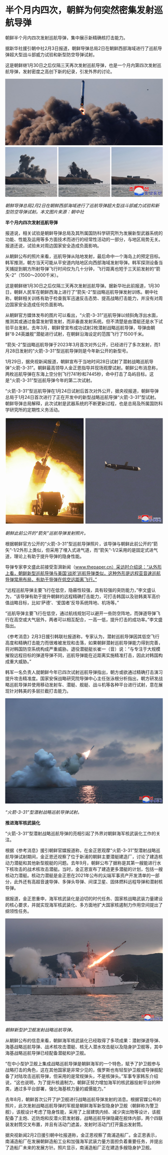 # 半个月内四次，朝鲜为何突然密集发射巡航导弹

朝鲜半个月内四次发射巡航导弹，集中展示新精确核打击能力。

据新华社援引朝中社2月3日报道，朝鲜导弹总局2日在朝鲜西部海域进行了巡航导弹超大型战斗部威力试验和新型防空导弹试射。

这是朝鲜继1月30日之后仅隔三天再次发射巡航导弹，也是一个月内第四次发射巡航导弹，发射密度之高创下新的纪录，引发外界的讨论。

![f3d918307991e67c68102209048edbe7.jpg](https://raw.githubusercontent.com/qqhsx/qqnews_image/main/2024/02/06/半个月内四次，朝鲜为何突然密集发射巡航导弹/f3d918307991e67c68102209048edbe7.jpg)

_朝鲜导弹总局2月2日在朝鲜西部海域进行了巡航导弹超大型战斗部威力试验和新型防空导弹试射。本文图片来源：朝中社_

**半个月内四次发射巡航导弹**

报道说，相关试验是朝鲜导弹总局及其所属国防科学研究所为发展新型武器系统的功能、性能及运用等多方面技术而进行的经常性活动的一部分，与地区局势无关。报道还说，试验未对周边国家安全造成负面影响。

从朝鲜公布的照片来看，巡航导弹从陆地发射，最后命中一个海岛上的预定目标。韩军推测，朝方当天可能从平安道内陆地区向西部海域发射导弹。韩军探测设备当天捕捉到朝方所射导弹飞行时间仅为几十分钟，飞行距离也短于三天前发射的“箭矢-2”（1500～2000千米）。

这是朝鲜继1月30日之后仅隔三天再次发射巡航导弹。据新华社此前报道，1月30日，朝鲜人民军在朝鲜西海上进行了“箭矢-2”型战略巡航导弹发射训练。朝中社称，朝鲜相关训练有助于检查我军迅速反击态势、提高战略打击能力，并没有对周边国家安全造成任何负面影响。

从朝鲜官方媒体发布的图片可以看出，“火箭-3-31”巡航导弹以倾斜角浮出水面，推测其或通过鱼雷发射管发射，而非垂直发射系统。但不清楚是由潜艇还是水下试验平台发射。去年3月，朝鲜曾宣布成功试射2枚潜射战略巡航导弹，导弹由朝鲜“8·24英雄舰”潜艇进行试射，在朝鲜沿海设定的范围飞行了1500千米。

“箭矢-2”型战略巡航导弹于2023年3月首次对外公开，已经进行了多次发射，而1月28日发射的“火箭-3-31”型巡航导弹则是今年新公开的新型号。

1月29日，据央视新闻报道，朝鲜宣布于当地时间28日试射了潜射战略巡航导弹“火箭-3-31”。朝鲜最高领导人金正恩指导并现场观摩试射。朝鲜公布消息称，两枚巡航导弹在东海上空分别飞行741秒和7445秒，命中打击了岛屿目标。这是“火箭-3-31”型巡航导弹今年的第二次试射。

“火箭-3-31”型巡航导弹在1月24日试射后首次对外公开，据央视报道，朝鲜导弹总局于1月24日首次进行了正在开发中的新型战略巡航导弹“火箭-3-31”型试射。朝鲜导弹总局解释，此次试射是武器系统的不断更新过程，也是总局及所属国防科学研究所的定期性义务活动。

![2970c238046b0b2b1962c3688ea4398e.jpg](https://raw.githubusercontent.com/qqhsx/qqnews_image/main/2024/02/06/半个月内四次，朝鲜为何突然密集发射巡航导弹/2970c238046b0b2b1962c3688ea4398e.jpg)

_朝鲜此前公开的“箭矢”巡航导弹发射照片。_

根据朝鲜官方公开的“火箭-3-31”型巡航导弹照片，该导弹与朝鲜此前公开的“箭矢”-1/2外形上类似，但采用了埋入式进气道，而“箭矢”-1/2采用的是固定式进气道，理论上有助于提升导弹的隐身性能。

导弹专家李文盛此前接受澎湃新闻（www.thepaper.cn）采访时介绍说：“从外形上看，朝鲜新型巡航导弹与美国‘战斧’巡航导弹类似，这种外形是远程亚音速巡航导弹常用布局，有助于导弹在低空远距离飞行。”

“远程巡航导弹主要飞行在低空，隐蔽性较强，具有较强的突防能力，”李文盛认为，“该导弹有助于提升朝鲜的远程精确打击能力，可打击韩国以及驻韩美军高价值战略目标，比如‘萨德’、‘爱国者’反导系统阵地、机场等。”

“巡航导弹主要飞行在低空，通过航线规划可以避开一些防空阵地，而弹道导弹飞行在高空或大气层外，两者可以相互配合，一高一低，提升打击的成功率。”李文盛指出。

《参考消息》2月3日援引韩联社报道称，专家认为，潜射巡航导弹因其低空飞行高度和精确打击能力而很难被发现和击落，如果朝鲜潜射巡航导弹能力得到完善，将对韩国防空系统构成严重威胁。退役潜艇艇长崔一（音）说：“与专注于大规模摧毁远程目标的弹道导弹不同，巡航导弹能在近距离实施精准打击，因此对韩国构成重大威胁。”

韩军一名负责人就朝鲜今年已四次试射巡航导弹指出，朝方或欲通过精确打击演习提升攻击精准度。国家安保战略研究院导弹中心主任张泳根分析指出，朝方研发战略巡航导弹并使用移动发射车、潜艇、舰艇、战斗机等各种平台进行试射，意在展现针对韩美的多层拦截打击能力。

![49d2a98e8c9e2f8d5102c090402580a7.jpg](https://raw.githubusercontent.com/qqhsx/qqnews_image/main/2024/02/06/半个月内四次，朝鲜为何突然密集发射巡航导弹/49d2a98e8c9e2f8d5102c090402580a7.jpg)

 _“火箭-3-31”型潜射战略巡航导弹试射。_

**推进海军核武装化**

“火箭-3-31”型潜射战略巡航导弹的亮相引起了外界对朝鲜海军核武装化工作的关注。

根据《参考消息》援引朝鲜官媒报道称，在金正恩观摩“火箭-3-31”型潜射战略巡航导弹试射期间，金正恩还视察了位于新浦的朝鲜主要潜艇建造厂，讨论了建造核动力潜艇和其他新型舰艇的问题。去年9月，朝鲜公布了据称是其第一艘能进行水下核攻击的战术核攻击潜艇。当时，金正恩宣布了建造更多潜艇的计划，包括一艘核动力潜艇。核动力潜艇是金正恩在2021年公布的尖端军事资产开发清单的一部分，此外还有高超音速导弹、多弹头导弹、间谍卫星、固体燃料远程导弹和潜射核导弹。

据报道，金正恩重申，海军核武装化是迫切的时代任务、国家核战略武装力量建设的核心要求，并就实现海军核武装化、多方面地扩大国家核遏制力作用空间提出了纲领性任务。

![df1db27b837eb70191da1fc8d146bf0f.jpg](https://raw.githubusercontent.com/qqhsx/qqnews_image/main/2024/02/06/半个月内四次，朝鲜为何突然密集发射巡航导弹/df1db27b837eb70191da1fc8d146bf0f.jpg)

 _朝鲜新型护卫舰发射战略巡航导弹。_

从朝鲜公布的信息来看，朝鲜海军核武装化已经取得了多项成果：潜射弹道导弹、海基战略巡航导弹、战术核攻击潜艇、核无人潜水攻击艇以及隐身护卫舰等，其中海基战略巡航导弹已经配备潜艇和护卫舰。

“在中小型护卫舰上集成战略巡航导弹是朝鲜海军的一个特色，赋予了护卫舰参与战略打击的角色，这在其他国家是非常少见的，俄罗斯也有轻型护卫舰或导弹舰配备了对陆攻击巡航导弹，但采用的是常规弹头，不是核弹头。”军事专家韩东介绍说，“这也说明，为了提升核遏制力，朝鲜正努力增加海军的核武器投射平台的种类，通过多平台部署，强化海基核力量的威慑能力。”

去年8月，朝鲜首次公开了护卫舰进行战略巡航导弹发射的消息。根据官媒公布的照片，此次发射战略巡航导弹的军舰是朝鲜海军新型隐身护卫舰（朝鲜称为警卫舰），该舰设计考虑了隐身性能，采用了上层建筑内倾、减少突出物等设计，该舰配备了主炮、近防炮和反潜火箭发射器，战略巡航导弹隐藏在舰体内部，两个四联装发射筒交叉布置，并且有活动门遮盖，发射时活动门打开露出发射筒。

据央视新闻2月2日援引朝中社报道称，金正恩视察了南浦造船厂。金正恩表示，南浦造船厂在发展朝鲜造船工业和加强海军武装力量方面担负着重要任务，并提出了造船厂未来的发展方针。照片显示，南浦造船厂正在建造多艘隐身护卫舰。

